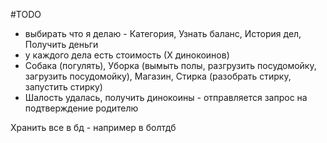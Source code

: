 #TODO

- выбирать что я делаю - Категория, Узнать баланс, История дел, Получить деньги
- у каждого дела есть стоимость (Х динокоинов)
- Собака (погулять), Уборка (вымыть полы, разгрузить посудомойку, загрузить посудомойку), Магазин, Стирка (разобрать стирку, запустить стирку)
- Шалость удалась, получить динокоины - отправляется запрос на подтверждение родителю


Хранить все в бд - например в болтдб